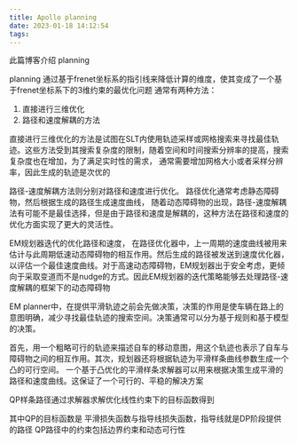 ```yaml
---
title: Apollo planning
date: 2023-01-18 14:12:54
tags:
---
```


此篇博客介绍 planning


planning 通过基于frenet坐标系的指引线来降低计算的维度，使其变成了一个基于frenet坐标系下的3维约束的最优化问题
通常有两种方法：
1. 直接进行三维优化
2. 路径和速度解耦的方法

直接进行三维优化的方法是试图在SLT内使用轨迹采样或网格搜索来寻找最佳轨迹。这些方法受到其搜索复杂度的限制，随着空间和时间搜索分辨率的提高，搜索复杂度也在增加，为了满足实时性的需求，
通常需要增加网格大小或者采样分辨率，因此生成的轨迹是次优的

路径-速度解耦方法则分别对路径和速度进行优化。 路径优化通常考虑静态障碍物，然后根据生成的路径生成速度曲线， 随着动态障碍物的出现，路径-速度解耦法有可能不是最佳选择，但是由于路径和速度是解耦的，这种方法在路径和速度的优化方面实现了更大的灵活性。


EM规划器迭代的优化路径和速度， 在路径优化器中，上一周期的速度曲线被用来估计与此周期低速动态障碍物的相互作用。然后生成的路径被发送到速度优化器，以评估一个最佳速度曲线。对于高速动态障碍物，EM规划器出于安全考虑，更倾向于采取变道而不是nudge的方式。因此EM规划器的迭代策略能够去处理路径-速度解耦的框架下的动态障碍物


EM planner中，在提供平滑轨迹之前会先做决策，决策的作用是使车辆在路上的意图明确，减少寻找最佳轨迹的搜索空间。决策通常可以分为基于规则和基于模型的决策。

首先，用一个粗略可行的轨迹来描述自车的移动意图，用这个轨迹也表示了自车与障碍物之间的相互作用。其次，规划器还将根据轨迹为平滑样条曲线参数生成一个凸的可行空间。
一个基于凸优化的平滑样条求解器可以用来根据决策生成平滑的路径和速度曲线。这保证了一个可行的、平稳的解决方案

QP样条路径通过求解器求解优化线性约束下的目标函数得到

其中QP的目标函数是 平滑损失函数与指导线损失函数，指导线就是DP阶段提供的路径
QP路径中的约束包括边界约束和动态可行性